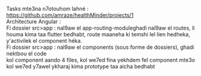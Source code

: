 Tasks mte3na n7otouhom lahné : https://github.com/amraze/healthMinder/projects/1 <br>
Architecture Angular : <br>
Fi dossier src>app : nal9aw el app-routing-moduleghadi nal9aw el routes, li houma kima taa flutter bedhabt, route maaneha ki temshi lel lien hedheka, y'activilek el component héka. <br>
Fi dossier src>app : nal9aw el components (sous forme de dossiers), ghadi nektbou el code <br>
kol component aando 4 files, kol we7ed fina yekhdem fel component mte3o <br>
kol we7ed y7awel ykharaj kima prototype taa aicha bedhabt <br>
